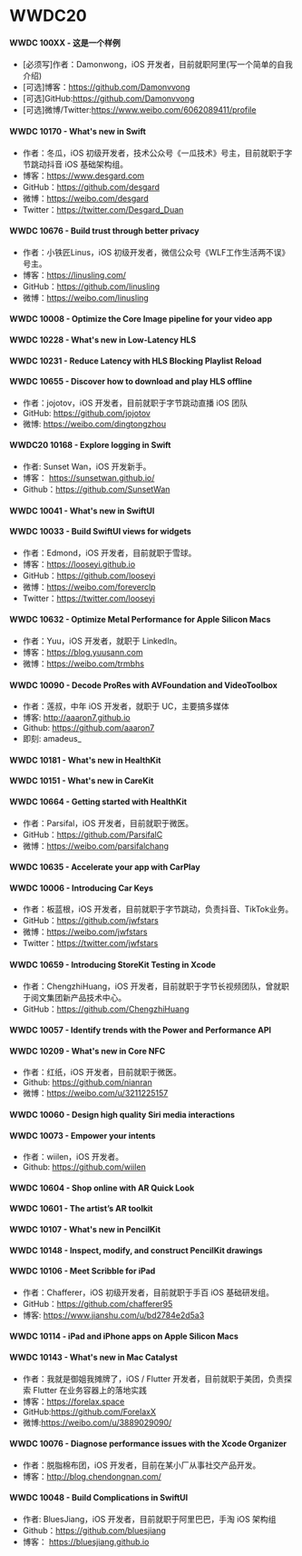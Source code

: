 # WWDC20

#### WWDC 100XX - 这是一个样例
- [必须写]作者：Damonwong，iOS 开发者，目前就职阿里(写一个简单的自我介绍)
- [可选]博客：https://github.com/Damonvvong
- [可选]GitHub:https://github.com/Damonvvong
- [可选]微博/Twitter:https://www.weibo.com/6062089411/profile

#### WWDC 10170 - What's new in Swift
- 作者：冬瓜，iOS 初级开发者，技术公众号《一瓜技术》号主，目前就职于字节跳动抖音 iOS 基础架构组。
- 博客：https://www.desgard.com
- GitHub：https://github.com/desgard
- 微博：https://weibo.com/desgard
- Twitter：https://twitter.com/Desgard_Duan

#### WWDC 10676 - Build trust through better privacy
- 作者：小铁匠Linus，iOS 初级开发者，微信公众号《WLF工作生活两不误》号主。
- 博客：https://linusling.com/
- GitHub：https://github.com/linusling
- 微博：https://weibo.com/linusling

#### WWDC 10008 - Optimize the Core Image pipeline for your video app
#### WWDC 10228 - What's new in Low-Latency HLS
#### WWDC 10231 - Reduce Latency with HLS Blocking Playlist Reload
#### WWDC 10655 - Discover how to download and play HLS offline
- 作者：jojotov，iOS 开发者，目前就职于字节跳动直播 iOS 团队
- GitHub: https://github.com/jojotov
- 微博: https://weibo.com/dingtongzhou

#### WWDC20 10168 - Explore logging in Swift
- 作者: Sunset Wan，iOS 开发新手。
- 博客： https://sunsetwan.github.io/
- Github：https://github.com/SunsetWan

#### WWDC 10041 - What's new in SwiftUI
#### WWDC 10033 - Build SwiftUI views for widgets
- 作者：Edmond，iOS 开发者，目前就职于雪球。
- 博客：https://looseyi.github.io
- GitHub：https://github.com/looseyi
- 微博：https://weibo.com/foreverclp
- Twitter：https://twitter.com/looseyi

#### WWDC 10632 - Optimize Metal Performance for Apple Silicon Macs
- 作者：Yuu，iOS 开发者，就职于 LinkedIn。
- 博客：https://blog.yuusann.com
- 微博：https://weibo.com/trmbhs

#### WWDC 10090 - Decode ProRes with AVFoundation and VideoToolbox
- 作者：莲叔，中年 iOS 开发者，就职于 UC，主要搞多媒体
- 博客: http://aaaron7.github.io
- Github: https://github.com/aaaron7
- 即刻: amadeus_

#### WWDC 10181 - What's new in HealthKit
#### WWDC 10151 - What's new in CareKit
#### WWDC 10664 - Getting started with HealthKit
- 作者：Parsifal，iOS 开发者，目前就职于微医。
- GitHub：https://github.com/ParsifalC
- 微博：https://weibo.com/parsifalchang

#### WWDC 10635 - Accelerate your app with CarPlay
#### WWDC 10006 - Introducing Car Keys
- 作者：板蓝根，iOS 开发者，目前就职于字节跳动，负责抖音、TikTok业务。
- GitHub：https://github.com/jwfstars
- 微博：https://weibo.com/jwfstars
- Twitter：https://twitter.com/jwfstars

#### WWDC 10659 - Introducing StoreKit Testing in Xcode
- 作者：ChengzhiHuang，iOS 开发者，目前就职于字节长视频团队，曾就职于阅文集团新产品技术中心。
- GitHub：https://github.com/ChengzhiHuang

#### WWDC 10057 - Identify trends with the Power and Performance API
#### WWDC 10209 - What's new in Core NFC
- 作者：红纸，iOS 开发者，目前就职于微医。
- Github: https://github.com/nianran
- 微博：https://weibo.com/u/3211225157

#### WWDC 10060 - Design high quality Siri media interactions
#### WWDC 10073 - Empower your intents
- 作者：wiilen，iOS 开发者。
- Github: https://github.com/wiilen

#### WWDC 10604 - Shop online with AR Quick Look
#### WWDC 10601 - The artist’s AR toolkit
#### WWDC 10107 - What's new in PencilKit
#### WWDC 10148 - Inspect, modify, and construct PencilKit drawings
#### WWDC 10106 - Meet Scribble for iPad
- 作者：Chafferer，iOS 初级开发者，目前就职于手百 iOS 基础研发组。
- GitHub：https://github.com/chafferer95
- 博客: https://www.jianshu.com/u/bd2784e2d5a3

#### WWDC 10114 - iPad and iPhone apps on Apple Silicon Macs
#### WWDC 10143 - What's new in Mac Catalyst
- 作者：我就是御姐我摊牌了，iOS / Flutter 开发者，目前就职于美团，负责探索 Flutter 在业务容器上的落地实践
- 博客：https://forelax.space
- GitHub:https://github.com/ForelaxX
- 微博:https://weibo.com/u/3889029090/

#### WWDC 10076 - Diagnose performance issues with the Xcode Organizer

- 作者：脱脂棉布团，iOS 开发者，目前在某小厂从事社交产品开发。 
- 博客：http://blog.chendongnan.com/

#### WWDC 10048 - Build Complications in SwiftUI
- 作者: BluesJiang，iOS 开发者，目前就职于阿里巴巴，手淘 iOS 架构组
- Github：https://github.com/bluesjiang
- 博客： https://bluesjiang.github.io

